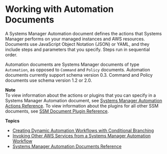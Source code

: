 # Working with Automation Documents<a name="automation-documents"></a>

A Systems Manager Automation document defines the actions that Systems Manager performs on your managed instances and AWS resources\. Documents use JavaScript Object Notation \(JSON\) or YAML, and they include steps and parameters that you specify\. Steps run in sequential order\.

Automation documents are Systems Manager documents of type `Automation`, as opposed to `Command` and `Policy` documents\. Automation documents currently support schema version 0\.3\. Command and Policy documents use schema version 1\.2 or 2\.0\.

**Note**  
To view information about the actions or plugins that you can specify in a Systems Manager Automation document, see [Systems Manager Automation Actions Reference](automation-actions.md)\. To view information about the plugins for all other SSM documents, see [SSM Document Plugin Reference](ssm-plugins.md)\.

**Topics**
+ [Creating Dynamic Automation Workflows with Conditional Branching](automation-branchdocs.md)
+ [Invoking Other AWS Services from a Systems Manager Automation Workflow](automation-aws-apis-calling.md)
+ [Systems Manager Automation Documents Reference](automation-documents-reference.md)